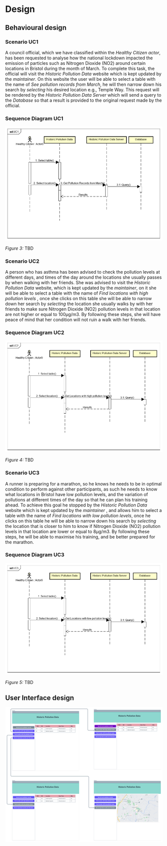 # Design

## Behavioural design

### Scenario UC1

A council official, which we have classified within the *Healthy Citizen actor*, has been requested to analyse how the national lockdown impacted the emission of particles such as Nitrogen Dioxide (NO2) around certain locations in Bristol during the month of March. To complete this task, the official will visit the *Historic Pollution Data* website which is kept updated by the *maintainer*. On this website the user will be able to select a table with the name of *See pollution records from March*, he will then narrow down his search by *selecting* his desired location e.g., Temple Way. This request will be rendered by the *Historic Pollution Data Server* which will send a query to the *Database* so that a result is provided to the original request made by the official. 

### Sequence Diagram UC1

![Insert your Interaction/Sequence Diagrams for each use-case here.](images/UC1_SequenceDiagram.png)
<figcaption><em>Figure 3: </em>TBD</figcaption>

### Scenario UC2

A person who has asthma has been advised to check the pollution levels at different days, and times of the day around the locations she usually passes by when walking with her friends. She was advised to visit the *Historic Pollution Data* website, which is kept updated by the *maintainer*, on it she will be able to select a table with the name of *Find locations with high pollution levels* , once she clicks on this table she will be able to narrow down her search by *selecting* the location she usually walks by with her friends to make sure Nitrogen Dioxide (NO2) pollution levels in that location are not higher or equal to 100µg/m3. By following these steps, she will have peace of mind that her condition will not ruin a walk with her friends. 

### Sequence Diagram UC2

![Insert your Interaction/Sequence Diagrams for each use-case here.](images/UC2_SequenceDiagram.png)
<figcaption><em>Figure 4: </em>TBD</figcaption>

### Scenario UC3
A runner is preparing for a marathon, so he knows he needs to be in optimal condition to perform against other participants, as such he needs to know what locations in Bristol have low pollution levels, and the variation of pollutions at different times of the day so that he can plan his training ahead. To achieve this goal he stopped by the *Historic Pollution Data* website which is kept updated by the *maintainer* , and allows him to select a table with the name of *Find locations with low pollution levels*, once he clicks on this table he will be able to narrow down his search by *selecting* the location that is closer to him to know if Nitrogen Dioxide (NO2) pollution levels in that location are lower or equal to 8µg/m3. By following these steps, he will be able to maximise his training, and be better prepared for the marathon. 

### Sequence Diagram UC3

![Insert your Interaction/Sequence Diagrams for each use-case here.](images/UC3_SequenceDiagram.png)
<figcaption><em>Figure 5: </em>TBD</figcaption>

## User Interface design

![Insert your wireframe screenshots for each use-case here](images/wireframe.png)
